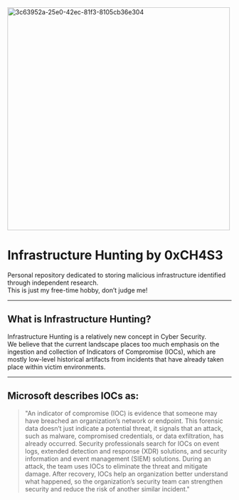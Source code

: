 <img width="500" height="500" alt="3c63952a-25e0-42ec-81f3-8105cb36e304" src="https://github.com/user-attachments/assets/5fab6661-c340-4389-b9be-d1ce3717bef6" />

# Infrastructure Hunting by 0xCH4S3  

Personal repository dedicated to storing malicious infrastructure identified through independent research.  
This is just my free-time hobby, don’t judge me! 

---

## What is Infrastructure Hunting?  

Infrastructure Hunting is a relatively new concept in Cyber Security.  
We believe that the current landscape places too much emphasis on the ingestion and collection of Indicators of Compromise (IOCs), which are mostly low-level historical artifacts from incidents that have already taken place within victim environments.  

---

## Microsoft describes IOCs as:  

> "An indicator of compromise (IOC) is evidence that someone may have breached an organization’s network or endpoint. This forensic data doesn’t just indicate a potential threat, it signals that an attack, such as malware, compromised credentials, or data exfiltration, has already occurred. Security professionals search for IOCs on event logs, extended detection and response (XDR) solutions, and security information and event management (SIEM) solutions. During an attack, the team uses IOCs to eliminate the threat and mitigate damage. After recovery, IOCs help an organization better understand what happened, so the organization’s security team can strengthen security and reduce the risk of another similar incident."
